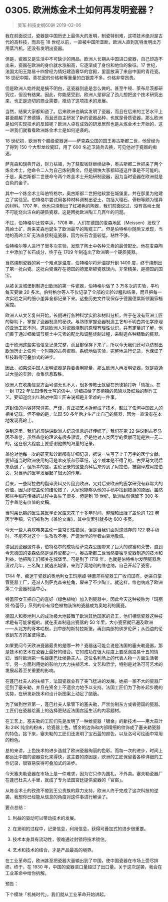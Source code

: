 # 0305. 欧洲炼金术士如何再发明瓷器？
> 吴军·科技史纲60讲
2019-02-06

我在前面说过，瓷器是中国历史上最伟大的发明，制瓷特别难，这项技术绝对是古代的高科技，而且在 18 世纪以前，一直被中国所垄断。欧洲人直到瓦特发明出万用蒸汽机，还没有发明出瓷器。

但是，瓷器又是生活中不可缺少的用品，欧洲人长期从中国进口瓷器，自己却造不出来，瓷器在欧洲的身价就水涨船高，它逐渐成了身份和地位的象征。17 世纪，法国太阳王路易十四曾经为情妇建造奢华的宫殿，里面放满了来自中国的青花瓷。18 世纪中期，青花瓷的价格和等重量的白银差不多，价格非常昂贵。

但是欧洲人始终就是搞不明白，这瓷器到底是怎么做的。甚至牛顿、莱布尼茨都研究过，但没有结果。因此，你能感受到，欧洲人是铆足了劲儿想把这个技术研究出来，也正是迫切的商业需要，推动了这项技术的发展。

当然，结果大家都知道了。后来欧洲也确实发明了瓷器，而且在后来的工艺水平上甚至超越了景德镇，而且还自主研发了新的瓷器品种，也就是骨质瓷器。那么欧洲是如何实现技术的反超呢？欧洲人卓有成效的研发居然也是从炼金术士开始的，这一讲我们就看看欧洲炼金术士是如何逆袭的。

18 世纪初，欧洲有个超级瓷器迷——萨克森公国的国王奥古斯都二世，他曾经为了得到 150 个大型龙纹瓷缸，用了 600 名近卫骑兵去换，可见他对于瓷器的痴迷。

萨克森和瑞典开战，财力枯竭，为了获取钱财继续战争，奥古斯都二世抓来了两个炼金术士，他命令二人为自己炼制黄金，但是很快大家都知道这件事是不可能的。于是，奥古斯都二世便命令两个炼金术士开始研制瓷器，因为当时瓷器在欧洲就是白色的金子。

其中一个炼金术士叫伯特格尔，奥古斯都二世把他软禁在城堡里，并在那里为他建立了实验室。伯特格尔尝试用各种材料调制出瓷土，包括大理石、骨粉等颇为怪异的材料。1707 年，他也只烧制出了红褐色的陶器，我们前面说过，没有高岭土就不可能烧出洁白的硬质瓷器，这是困扰欧洲陶工几百年的问题。

不过，伯特格尔比较幸运，1708 年，人们在德国的麦森地区（Meissen）发现了高岭土矿，后来麦森也诞生了欧洲最早的陶瓷工厂。但是伯特格尔随后又发现，当地的高岭土矿无法直接制造瓷器，因为长石含量较低，粘性不够。

伯特格尔等人进行了很多次实验，发现了陶土中各种元素的最佳配比，他在麦森陶土中添加了长石成分，终于在 1709 年制造出了欧洲第一个硬质瓷器。

当然烧制瓷器的另一个难点是温度，伯特格尔将炉温提升到 1400 度，终于烧制出了第一批白瓷。这批白瓷保存在德国的德累斯顿瓷器馆内，非常精美，是德国的国宝。

从被关进城堡到制造出欧洲的第一件瓷器，伯特格尔做了 3 万多次的实验，平均每天要做 20 多次。伯特格尔等人不仅记录了全部的实验过程和结果，而且把每一次实验之间的细小差异全都记录下来。这些历史文件现保存于德国德累斯顿国家档案馆。

欧洲人从文艺复兴开始，长期进行各种科学实验和材料分析，终于在没有亚洲工匠的帮助下，掌握了瓷器制造的秘诀。与熟练掌握瓷器制造工艺却不明白其化学原理的亚洲工匠不同，这些欧洲人对瓷器烧制的原理有理性认识，并有定量的了解，他们善于通过细微调节瓷土中元素的配比和调整烧制过程，来制造各种精致的瓷器。

由于欧洲这些实验信息记录完整，而且都保存下来了，所以今天我们还可以仿制出欧洲历史上任何一个时期的古典瓷器。系统地做实验，完整地进行记录，也保证了科技取得可叠加式的进步。

因此，如果说中国人发明瓷器是靠着善用能量，那么欧洲人再发明瓷器，就是靠通过大量的实验，收集信息取胜。

欧洲人在收集信息方面可谓无孔不入，很多传教士就留在景德镇打听「情报」。在一封 1722 年法国传教士写的信中，详细描绘了景德镇的风貌以及红釉的制作工艺，要知道烧出红釉对中国工匠来说都是非常难的一件事。

这封信的内容非常详实、严谨，真正把艺术拆解成了技术，超过了任何中国匠人的相关记载。但不幸的是，法国 50 多年后才生产出自己的瓷器，因为一直没有在本地发现高岭土。

讲到这里，我们必须讲讲欧洲人记录信息的好传统了。我们在第 22 讲说到古罗马医圣盖伦，虽然盖伦的理论有很多谬误，但是他对人类医学的贡献可能是独一无二的，这在很大程度上要感谢他做的海量的记录。

盖伦对他每一次的研究和诊断都有详细记录，据说一生写了上千万字的医学文献。要知道当时欧洲使用的可是羊皮纸和莎草纸，这个成本是不得了的。古罗马文明后来衰退了，但所幸的是，盖伦记录的这些资料后来传到了阿拉伯，被翻译成阿拉伯文，对当地的医学发展起了很大的作用。

后来，一些阿拉伯的翻译资料又传回到欧洲，又对后来欧洲的医学研究有非常大的价值，因为即使盖伦的结论错了，大家也能够从他的手稿中找到错误的原因。虽然那些手稿在传播的过程中丢失了很多，但是到 19 世纪，欧洲依然保留下 300 多万字盖伦有价值的文稿。

当时莱比锡的医生兼医学史家库恩花了十多年时间，整理和出版了盖伦的 122 卷医学手稿，它们被称为《盖伦文库》，其中仅索引就多达 600 多页。

今天一些人喜欢嘲笑盖伦一些常识性错误，但是当我们面对这残存的 122 卷手稿时，不能不对这个一生孜孜不倦，严谨治学的学者由衷地敬佩。

讲回到瓷器这件事，伯特格尔的成功给萨克森公国带来了巨大的财富和荣誉，直到今天德国的麦森依然是世界瓷都之一。奥古斯都二世当然要独享瓷器制造的技术和利益，他把陶工们都关在城堡里。可是到了 1719 年，也就是伯特格尔发明瓷器后没过几年，三名陶工就逃出城堡，来到了奥地利的维也纳，自己开起了瓷窑。

1744 年，痴迷于瓷器的奥地利女王玛丽娅·特蕾莎将瓷器工厂收归国有，她亲自掌管瓷器工厂，还派人到萨克森来挖角，雇来了不少陶工。就这样，维也纳成了欧洲第二个瓷器制造中心。

特蕾莎女王把自己的喜好（绿色植物）加入到瓷器中，因此今天这种被称为「玛丽娅·特蕾莎」系列的带有绿色植物装饰的瓷器成为奥地利的国瓷。

德国人和奥地利人的成功极大地鼓舞了欧洲其他国家的君王，他们相信瓷器这种技术是有可能掌握的。就在麦森制造出瓷器的 50 年里，大小瓷窑就已遍及欧洲 ——从北方的哥本哈根，到中部的斯特拉斯堡，再到南部的佛罗伦萨；从西边的伦敦到东方的圣彼得堡。

如果要问今天欧洲瓷器最贵的是哪一种？瓷器迷可能会说是法国的塞夫勒瓷器，那是技术和艺术在瓷器上最好的结合。它的成功在很大程度上要感谢路易十五的情妇、当时欧洲第一名媛蓬巴杜侯爵夫人。这位名利场上的代表人物一方面生活奢华，另一方面利用她的影响力大力扶植艺术、文艺和哲学，特别是对洛可可艺术的发展起着至关重要的影响。

在蓬巴杜夫人的扶植下，法国瓷器业有了突飞猛进的发展。她把一家不大的瓷器厂迁到了塞夫勒，并且在资金上不遗余力地予以支持。法国工匠们为了弥补起步晚的劣势，在研发新技术和设计新图案上动足了脑筋。

为了做到世界第一，蓬巴杜夫人掌管下的塞夫勒，严禁仿制东方或者德国的瓷器。工匠们在瓷器绘画上的选择更贴近法国宫廷生活的内容题材。

在工艺上，塞夫勒的工匠们先是发明了一种给瓷器「镀金」的新技术——用大蒜汁和 24K 纯金的粉末，给瓷器上色，镀金的边饰和内部精细的纹饰成了塞夫勒瓷器的特色。接下来，塞夫勒的工匠们还发明了宝石蓝的颜色，以及洛可可绘画中常用的粉色。

总的来讲，上色技术的进步造就了欧洲瓷器绚丽的色彩。而每一次的进步，时间上都远比中国的瓷器变化来得快，这主要的原因是，欧洲的工匠保留着各种详细的工作记录，很容易获得可叠加式的进步。

今天塞夫勒瓷器在市场上是一件难求，因为它只作为国礼，不外卖。塞夫勒瓷器厂在蓬巴杜夫人手里，就成了专为法国宫廷提供瓷器的「官窑」。

从炼金术士的孜孜不倦到王公贵族的鼎力支持，欧洲人终于完成了这次科技的逆袭，我想你已经能从信息的角度对这件事进行解读了。

要点总结：

1. 利益的驱动可以带动技术的发展。

2. 在发明的过程中，记录信息，利用信息，获得可叠加式的进步很重要。

3. 技术本身具有流动性，很难通过封锁将技术锁住。

4. 艺术和技术的结合，才是产品最高的境界。

在工业革命后，欧洲甚至把瓷器大量输出到了中国，使中国瓷器在市场上受尽排挤。终于，在 1930 年，中国的瓷器进口量超过了出口量。关于这次逆袭，我会在工业革命中给你拆解。

预告：

下个模块「机械时代」，我们就从工业革命开始讲起。


